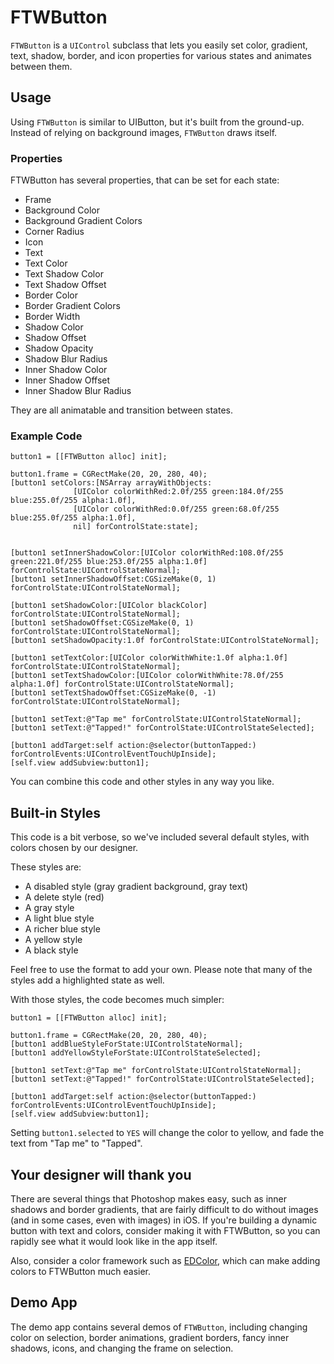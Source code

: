 # FTWButton


`FTWButton` is a `UIControl` subclass that lets you easily set color, gradient, text, shadow, border, and icon properties for various states and animates between them.

## Usage

Using `FTWButton` is similar to UIButton, but it's built from the ground-up. Instead of relying on background images, `FTWButton` draws itself.

### Properties

FTWButton has several properties, that can be set for each state:

* Frame
* Background Color
* Background Gradient Colors
* Corner Radius
* Icon
* Text
* Text Color
* Text Shadow Color
* Text Shadow Offset
* Border Color
* Border Gradient Colors
* Border Width
* Shadow Color
* Shadow Offset
* Shadow Opacity
* Shadow Blur Radius
* Inner Shadow Color
* Inner Shadow Offset
* Inner Shadow Blur Radius

They are all animatable and transition between states.


### Example Code

	button1 = [[FTWButton alloc] init];
	
	button1.frame = CGRectMake(20, 20, 280, 40);
	[button1 setColors:[NSArray arrayWithObjects:
				  [UIColor colorWithRed:2.0f/255 green:184.0f/255 blue:255.0f/255 alpha:1.0f],
				  [UIColor colorWithRed:0.0f/255 green:68.0f/255 blue:255.0f/255 alpha:1.0f],
				  nil] forControlState:state];
	
	
	[button1 setInnerShadowColor:[UIColor colorWithRed:108.0f/255 green:221.0f/255 blue:253.0f/255 alpha:1.0f] forControlState:UIControlStateNormal];
	[button1 setInnerShadowOffset:CGSizeMake(0, 1) forControlState:UIControlStateNormal];
	
	[button1 setShadowColor:[UIColor blackColor] forControlState:UIControlStateNormal];
	[button1 setShadowOffset:CGSizeMake(0, 1) forControlState:UIControlStateNormal];
	[button1 setShadowOpacity:1.0f forControlState:UIControlStateNormal];
	
	[button1 setTextColor:[UIColor colorWithWhite:1.0f alpha:1.0f] forControlState:UIControlStateNormal];
	[button1 setTextShadowColor:[UIColor colorWithWhite:78.0f/255 alpha:1.0f] forControlState:UIControlStateNormal];
	[button1 setTextShadowOffset:CGSizeMake(0, -1) forControlState:UIControlStateNormal];
	
	[button1 setText:@"Tap me" forControlState:UIControlStateNormal];
	[button1 setText:@"Tapped!" forControlState:UIControlStateSelected];
	
	[button1 addTarget:self action:@selector(buttonTapped:) forControlEvents:UIControlEventTouchUpInside];
	[self.view addSubview:button1];
	
You can combine this code and other styles in any way you like.

## Built-in Styles

This code is a bit verbose, so we've included several default styles, with colors chosen by our designer.

These styles are:

* A disabled style (gray gradient background, gray text)
* A delete style (red)
* A gray style
* A light blue style
* A richer blue style
* A yellow style
* A black style

Feel free to use the format to add your own. Please note that many of the styles add a highlighted state as well.

With those styles, the code becomes much simpler:

	button1 = [[FTWButton alloc] init];
	
	button1.frame = CGRectMake(20, 20, 280, 40);
	[button1 addBlueStyleForState:UIControlStateNormal];
	[button1 addYellowStyleForState:UIControlStateSelected];
	
	[button1 setText:@"Tap me" forControlState:UIControlStateNormal];
	[button1 setText:@"Tapped!" forControlState:UIControlStateSelected];
	
	[button1 addTarget:self action:@selector(buttonTapped:) forControlEvents:UIControlEventTouchUpInside];
	[self.view addSubview:button1];

Setting `button1.selected` to `YES` will change the color to yellow, and fade the text from "Tap me" to "Tapped".

## Your designer will thank you

There are several things that Photoshop makes easy, such as inner shadows and border gradients, that are fairly difficult to do without images (and in some cases, even with images) in iOS. If you're building a dynamic button with text and colors, consider making it with FTWButton, so you can rapidly see what it would look like in the app itself.

Also, consider a color framework such as [EDColor](https://github.com/thisandagain/color), which can make adding colors to FTWButton much easier.

## Demo App

The demo app contains several demos of `FTWButton`, including changing color on selection, border animations, gradient borders, fancy inner shadows, icons, and changing the frame on selection. 